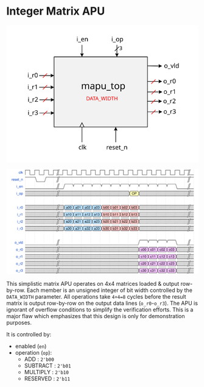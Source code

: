 # Integer Matrix APU

![alt text](./docs/block_diagram.svg "Block Diagram")
 
![alt text](./docs/timing_diagram.svg "Timing Diagram")


This simplistic matrix APU operates on 4x4 matrices loaded & output row-by-row.  Each member is an unsigned integer of
bit width controlled by the `DATA_WIDTH` parameter.  All operations take `4+4=8` cycles before the result matrix is output
row-by-row on the output data lines (`o_r0`-`o_r3`).  The APU is ignorant of overflow conditions to simplify the
verification efforts.  This is a major flaw which emphasizes that this design is only for demonstration purposes.

It is controlled by:
- enabled (`en`)
- operation (`op`):
  - ADD : `2'b00`
  - SUBTRACT : `2'b01`
  - MULTIPLY : `2'b10`
  - RESERVED : `2'b11`
